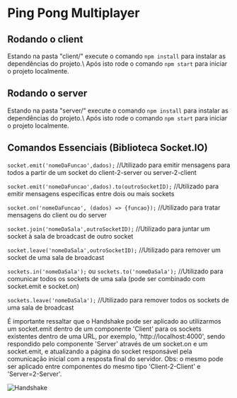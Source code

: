 # Ping Pong Multiplayer

## Rodando o client

Estando na pasta "client/" execute o comando `npm install` para instalar as dependências do projeto.\ 
Após isto rode o comando `npm start` para iniciar o projeto localmente.

## Rodando o server

Estando na pasta "server/" execute o comando `npm install` para instalar as dependências do projeto.\ 
Após isto rode o comando `npm start` para iniciar o projeto localmente.

## Comandos Essenciais (Biblioteca Socket.IO)

`socket.emit('nomeDaFuncao',dados);` //Utilizado para emitir mensagens para todos a partir de um socket do client-2-server ou server-2-client

`socket.emit('nomeDaFuncao',dados).to(outroSocketID);` //Utilizado para emitir mensagens específicas entre dois ou mais sockets

`socket.on('nomeDaFuncao', (dados) => {funcao});` //Utilizado para tratar mensagens do client ou do server

`socket.join('nomeDaSala',outroSocketID);` //Utilizado para juntar um socket à sala de broadcast de outro socket

`socket.leave('nomeDaSala',outroSocketID);` //Utilizado para remover um socket de uma sala de broadcast

`sockets.in('nomeDaSala');` ou `sockets.to('nomeDaSala');` //Utilizado para comunicar todos os sockets de uma sala (pode ser combinado com socket.emit e socket.on)

`sockets.leave('nomeDaSala');` //Utilizado para remover todos os sockets de uma sala de broadcast

É importante ressaltar que o Handshake pode ser aplicado ao utilizarmos um socket.emit dentro de um componente 'Client' para os sockets existentes dentro de uma URL, por exemplo, 'http://localhost:4000', sendo respondido pelo componente 'Server' através de um socket.on e um socket.emit, e atualizando a página do socket responsável pela comunicação inicial com a resposta final do servidor. Obs: o mesmo pode ser aplicado entre componentes do mesmo tipo 'Client-2-Client' e 'Server=2-Server'.

![Handshake](https://user-images.githubusercontent.com/89958956/231743908-1da1b25c-de94-447d-a70f-303e3c243852.png)
